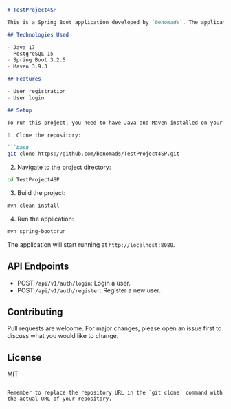
```markdown
# TestProject4SP

This is a Spring Boot application developed by `benomads`. The application provides authentication services, including user registration and login.

## Technologies Used

- Java 17
- PostgreSQL 15
- Spring Boot 3.2.5
- Maven 3.9.3

## Features

- User registration
- User login

## Setup

To run this project, you need to have Java and Maven installed on your machine.

1. Clone the repository:

```bash
git clone https://github.com/benomads/TestProject4SP.git
```

2. Navigate to the project directory:

```bash
cd TestProject4SP
```

3. Build the project:

```bash
mvn clean install
```

4. Run the application:

```bash
mvn spring-boot:run
```

The application will start running at `http://localhost:8080`.

## API Endpoints

- POST `/api/v1/auth/login`: Login a user.
- POST `/api/v1/auth/register`: Register a new user.

## Contributing

Pull requests are welcome. For major changes, please open an issue first to discuss what you would like to change.

## License

[MIT](https://choosealicense.com/licenses/mit/)
```

Remember to replace the repository URL in the `git clone` command with the actual URL of your repository.
